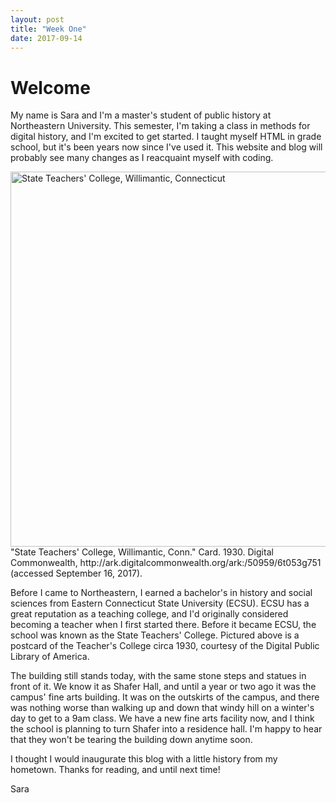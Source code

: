```yaml
---
layout: post
title: "Week One"
date: 2017-09-14
---
```

<h1>Welcome</h1>
  
My name is Sara and I'm a master's student of public history at Northeastern University. This semester, I'm taking a class in methods for digital history, and I'm excited to get started. I taught myself HTML in grade school, but it's been years now since I've used it. This website and blog will probably see many changes as I reacquaint myself with coding.

<img src="https://upload.wikimedia.org/wikipedia/commons/thumb/2/2a/State_Teachers%27_College%2C_Willimantic%2C_Conn_%2864895%29.jpg/1024px-State_Teachers%27_College%2C_Willimantic%2C_Conn_%2864895%29.jpg" alt="State Teachers' College, Willimantic, Connecticut" style="width:600px">
"State Teachers' College, Willimantic, Conn." Card. 1930. Digital Commonwealth, http://ark.digitalcommonwealth.org/ark:/50959/6t053g751 (accessed September 16, 2017).

Before I came to Northeastern, I earned a bachelor's in history and social sciences from Eastern Connecticut State University (ECSU). ECSU has a great reputation as a teaching college, and I'd originally considered becoming a teacher when I first started there. Before it became ECSU, the school was known as the State Teachers' College. Pictured above is a postcard of the Teacher's College circa 1930, courtesy of the Digital Public Library of America. 

The building still stands today, with the same stone steps and statues in front of it. We know it as Shafer Hall, and until a year or two ago it was the campus' fine arts building. It was on the outskirts of the campus, and there was nothing worse than walking up and down that windy hill on a winter's day to get to a 9am class. We have a new fine arts facility now, and I think the school is planning to turn Shafer into a residence hall. I'm happy to hear that they won't be tearing the building down anytime soon.

I thought I would inaugurate this blog with a little history from my hometown. Thanks for reading, and until next time!

Sara
